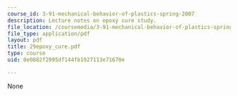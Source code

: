 ```yaml
---
course_id: 3-91-mechanical-behavior-of-plastics-spring-2007
description: Lecture notes on epoxy cure study.
file_location: /coursemedia/3-91-mechanical-behavior-of-plastics-spring-2007/0e0882f2995df144fb1927113e71670e_29epoxy_cure.pdf
file_type: application/pdf
layout: pdf
title: 29epoxy_cure.pdf
type: course
uid: 0e0882f2995df144fb1927113e71670e

---
```

None